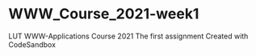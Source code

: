 # WWW_Course_2021-week1
LUT WWW-Applications Course 2021 The first assignment
Created with CodeSandbox

